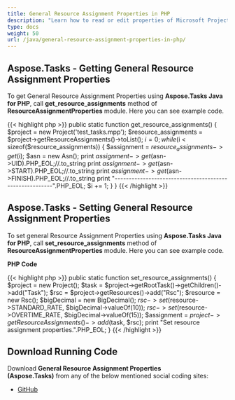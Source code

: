 ```yaml
---
title: General Resource Assignment Properties in PHP
description: "Learn how to read or edit properties of Microsoft Project (MPP/XML) resource assignments using Aspose.Tasks Java for PHP."
type: docs
weight: 50
url: /java/general-resource-assignment-properties-in-php/
---
```


## **Aspose.Tasks - Getting General Resource Assignment Properties**
To get General Resource Assignment Properties using **Aspose.Tasks Java for PHP**, call **get_resource_assignments** method of **ResourceAssignmentProperties** module. Here you can see example code.

{{< highlight php >}}
public static function get_resource_assignments()
{
    $project = new Project('test_tasks.mpp');
    $resource_assignments = $project->getResourceAssignments()->toList();
    $i = 0;
    while ($i < sizeof($resource_assignments))
    {
        $assignment = $resource_assignments->get($i);
        $asn = new Asn();
        print $assignment->get($asn->UID).PHP_EOL;//.to_string
        print $assignment->get($asn->START).PHP_EOL;//.to_string
        print $assignment->get($asn->FINISH).PHP_EOL;//.to_string
        print "--------------------------------------------------------".PHP_EOL;
        $i += 1;
    }
}
{{< /highlight >}}

## **Aspose.Tasks - Setting General Resource Assignment Properties**
To set general Resource Assignment Properties using **Aspose.Tasks Java for PHP**, call **set_resource_assignments** method of **ResourceAssignmentProperties** module. Here you can see example code.

**PHP Code**

{{< highlight php >}}
public static function set_resource_assignments()
{
    $project = new Project();
    $task = $project->getRootTask()->getChildren()->add("Task");
    $rsc = $project->getResources()->add("Rsc");
    $resource = new Rsc();
    $bigDecimal = new BigDecimal();
    $rsc->set($resource->STANDARD_RATE, $bigDecimal->valueOf(10));
    $rsc->set($resource->OVERTIME_RATE, $bigDecimal->valueOf(15));
    $assignment = $project->getResourceAssignments()->add($task, $rsc);
    print "Set resource assignment properties.".PHP_EOL;
}
{{< /highlight >}}

## **Download Running Code**
Download **General Resource Assignment Properties (Aspose.Tasks)** from any of the below mentioned social coding sites:

- [GitHub](https://github.com/aspose-tasks/Aspose.Tasks-for-Java/blob/master/Plugins/Aspose_Tasks_Java_for_PHP/src/aspose/tasks/WorkingWithResourceAssignments/ResourceAssignmentProperties.php)
